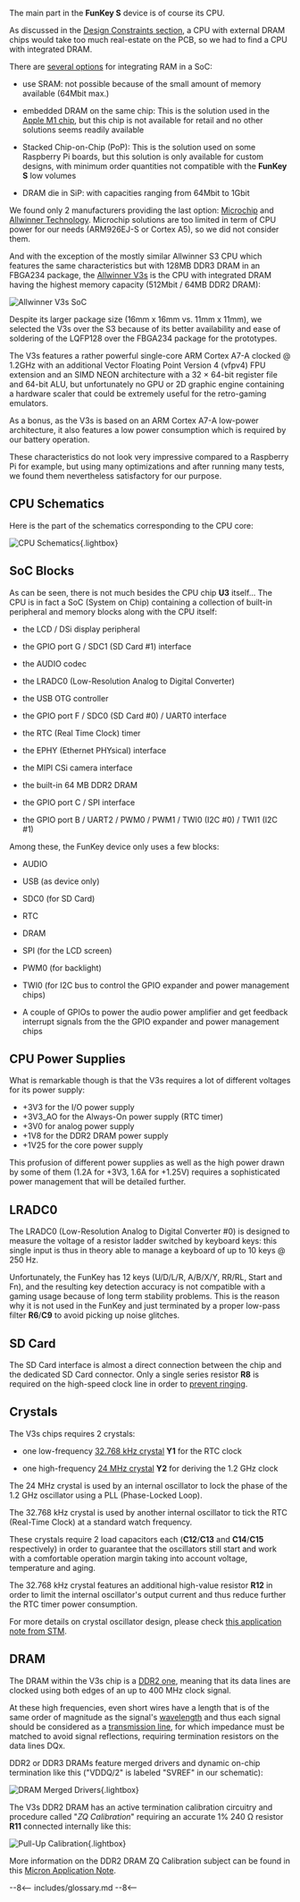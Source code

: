 The main part in the **FunKey S** device is of course its CPU.

As discussed in the [Design Constraints section][1], a CPU with
external DRAM chips would take too much real-estate on the PCB, so we
had to find a CPU with integrated DRAM.

There are [several options][2] for integrating RAM in a SoC:

 - use SRAM: not possible because of the small amount of memory
   available (64Mbit max.)

 - embedded DRAM on the same chip: This is the solution used in the
   [Apple M1 chip][3], but this chip is not available for retail and
   no other solutions seems readily available

 - Stacked Chip-on-Chip (PoP): This is the solution used on some
   Raspberry Pi boards, but this solution is only available for custom
   designs, with minimum order quantities not compatible with the
   **FunKey S** low volumes

 - DRAM die in SiP: with capacities ranging from 64Mbit to 1Gbit

We found only 2 manufacturers providing the last option:
[Microchip][4] and [Allwinner Technology][5]. Microchip solutions are
too limited in term of CPU power for our needs (ARM926EJ-S or Cortex
A5), so we did not consider them.

And with the exception of the mostly similar Allwinner S3 CPU which
features the same characteristics but with 128MB DDR3 DRAM in an
FBGA234 package, the [Allwinner V3s][6] is the CPU with integrated
DRAM having the highest memory capacity (512Mbit / 64MB DDR2 DRAM):

![Allwinner V3s SoC](/assets/images/Allwinner_V3s.jpeg)

Despite its larger package size (16mm x 16mm vs. 11mm x 11mm), we
selected the V3s over the S3 because of its better availability and
ease of soldering of the LQFP128 over the FBGA234 package for the
prototypes.

The V3s features a rather powerful single-core ARM Cortex A7-A clocked
@ 1.2GHz with an additional Vector Floating Point Version 4 (vfpv4)
FPU extension and an SIMD NEON architecture with a 32 × 64-bit
register file and 64-bit ALU, but unfortunately no GPU or 2D graphic
engine containing a hardware scaler that could be extremely useful for
the retro-gaming emulators.

As a bonus, as the V3s is based on an ARM Cortex A7-A low-power
architecture, it also features a low power consumption which is
required by our battery operation.

These characteristics do not look very impressive compared to a
Raspberry Pi for example, but using many optimizations and after
running many tests, we found them nevertheless satisfactory for our
purpose.

## CPU Schematics

Here is the part of the schematics corresponding to the CPU core:

![CPU Schematics](/assets/images/CPU_Schematics.png){.lightbox}

## SoC Blocks

As can be seen, there is not much besides the CPU chip **U3**
itself... The CPU is in fact a SoC (System on Chip) containing a
collection of built-in peripheral and memory blocks along with the CPU
itself:

 - the LCD / DSi display peripheral

 - the GPIO port G / SDC1 (SD Card #1) interface

 - the AUDIO codec

 - the LRADC0 (Low-Resolution Analog to Digital Converter)

 - the USB OTG controller

 - the GPIO port F / SDC0 (SD Card #0) / UART0 interface

 - the RTC (Real Time Clock) timer

 - the EPHY (Ethernet PHYsical) interface

 - the MIPI CSi camera interface

 - the built-in 64 MB DDR2 DRAM

 - the GPIO port C / SPI interface

 - the GPIO port B / UART2 / PWM0 / PWM1 / TWI0 (I2C #0) / TWI1 (I2C
   #1)

Among these, the FunKey device only uses a few blocks:

 - AUDIO

 - USB (as device only)

 - SDC0 (for SD Card)

 - RTC

 - DRAM

 - SPI (for the LCD screen)

 - PWM0 (for backlight)

 - TWI0 (for I2C bus to control the GPIO expander and power management
   chips)

 - A couple of GPIOs to power the audio power amplifier and get
   feedback interrupt signals from the the GPIO expander and power
   management chips

## CPU Power Supplies

What is remarkable though is that the V3s requires a lot of different
voltages for its power supply:

 - +3V3 for the I/O power supply
 - +3V3_AO for the Always-On power supply (RTC timer)
 - +3V0 for analog power supply
 - +1V8 for the DDR2 DRAM power supply
 - +1V25 for the core power supply

This profusion of different power supplies as well as the high power
drawn by some of them (1.2A for +3V3, 1.6A for +1.25V) requires a
sophisticated power management that will be detailed further.

## LRADC0

The LRADC0 (Low-Resolution Analog to Digital Converter #0) is designed
to measure the voltage of a resistor ladder switched by keyboard keys:
this single input is thus in theory able to manage a keyboard of up to
10 keys @ 250 Hz.

Unfortunately, the FunKey has 12 keys (U/D/L/R, A/B/X/Y, RR/RL, Start
and Fn), and the resulting key detection accuracy is not compatible
with a gaming usage because of long term stability problems. This is
the reason why it is not used in the FunKey and just terminated by a
proper low-pass filter **R6**/**C9** to avoid picking up noise
glitches.

## SD Card

The SD Card interface is almost a direct connection between the chip
and the dedicated SD Card connector. Only a single series resistor
**R8** is required on the high-speed clock line in order to [prevent
ringing][7].

## Crystals

The V3s chips requires 2 crystals:

 - one low-frequency [32.768 kHz crystal][8] **Y1** for the RTC clock

 - one high-frequency [24 MHz crystal][9] **Y2** for deriving the 1.2
GHz clock

The 24 MHz crystal is used by an internal oscillator to lock the phase
of the 1.2 GHz oscillator using a PLL (Phase-Locked Loop).

The 32.768 kHz crystal is used by another internal oscillator to tick
the RTC (Real-Time Clock) at a standard watch frequency.

These crystals require 2 load capacitors each (**C12**/**C13** and
**C14**/**C15** respectively) in order to guarantee that the
oscillators still start and work with a comfortable operation margin
taking into account voltage, temperature and aging.

The 32.768 kHz crystal features an additional high-value resistor
**R12** in order to limit the internal oscillator's output current and
thus reduce further the RTC timer power consumption.

For more details on crystal oscillator design, please check [this
application note from STM][10].

## DRAM

The DRAM within the V3s chip is a [DDR2 one][11], meaning that its
data lines are clocked using both edges of an up to 400 MHz clock
signal.

At these high frequencies, even short wires have a length that is of
the same order of magnitude as the signal's [wavelength][12] and thus
each signal should be considered as a [transmission line][13], for
which impedance must be matched to avoid signal reflections, requiring
termination resistors on the data lines DQx.

DDR2 or DDR3 DRAMs feature merged drivers and dynamic on-chip
termination like this ("VDDQ/2" is labeled "SVREF" in our schematic):

![DRAM Merged Drivers](/assets/images/DRAM_Merged_Drivers.png){.lightbox}

The V3s DDR2 DRAM has an active termination calibration circuitry and
procedure called "_ZQ Calibration_" requiring an accurate 1% 240 Ω
resistor **R11** connected internally like this:

![Pull-Up Calibration](/assets/images/Pull-Up_Calibration.png){.lightbox}

More information on the DDR2 DRAM ZQ Calibration subject can be found
in this [Micron Application Note][14].

[1]: /developers/hardware/design/#design-constraints
[2]: https://www.electronicsweekly.com/news/products/memory/how-to-guide-for-on-chip-memory-2012-06/
[3]: https://www.apple.com/mac/m1/
[4]: https://www.microchip.com/design-centers/32-bit-mpus/sip-som/system-in-package
[5]: https://www.allwinnertech.com/
[6]: https://linux-sunxi.org/images/f/f5/Allwinner_V3_Datasheet_V1.1.pdf
[7]: https://electronics.stackexchange.com/questions/7709/why-put-a-resistor-in-series-with-signal-line
[8]: https://github.com/FunKey-Project/FunKey-S-Hardware/blob/master/Datasheets/C55208_FC-12M32.768K12.5PF20PPM_2017-01-16.PDF
[9]: https://github.com/FunKey-Project/FunKey-S-Hardware/blob/master/Datasheets/C270485_24MHZ18PF%C2%B110PPM4PIN-20_%2B70%E2%84%83_2018-08-14.PDF
[10]: https://www.st.com/content/ccc/resource/technical/document/application_note/c6/eb/5e/11/e3/69/43/eb/CD00221665.pdf/files/CD00221665.pdf/jcr:content/translations/en.CD00221665.pdf
[11]: https://en.wikipedia.org/wiki/DDR2_SDRAM
[12]: https://en.wikipedia.org/wiki/Wavelength
[13]: https://en.wikipedia.org/wiki/Transmission_line
[14]: https://www.micron.com/-/media/client/global/Documents/Products/Technical%20Note/DRAM/TN4102.pdf

--8<--
includes/glossary.md
--8<--
